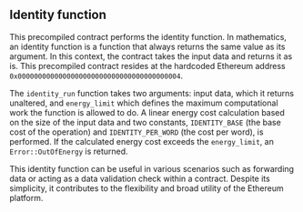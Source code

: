 ## Identity function

This precompiled contract performs the identity function. In mathematics, an identity function is a function that always returns the same value as its argument. In this context, the contract takes the input data and returns it as is. This precompiled contract resides at the hardcoded Ethereum address `0x0000000000000000000000000000000000000004`.

The `identity_run` function takes two arguments: input data, which it returns unaltered, and `energy_limit` which defines the maximum computational work the function is allowed to do. A linear energy cost calculation based on the size of the input data and two constants, `IDENTITY_BASE` (the base cost of the operation) and `IDENTITY_PER_WORD` (the cost per word), is performed. If the calculated energy cost exceeds the `energy_limit`, an `Error::OutOfEnergy` is returned.

This identity function can be useful in various scenarios such as forwarding data or acting as a data validation check within a contract. Despite its simplicity, it contributes to the flexibility and broad utility of the Ethereum platform.
